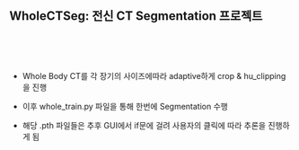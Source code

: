 ## WholeCTSeg: 전신 CT Segmentation 프로젝트

<br><br><br>



* Whole Body CT를 각 장기의 사이즈에따라 adaptive하게 crop & hu_clipping을 진행  

* 이후 whole_train.py 파일을 통해 한번에 Segmentation 수행  

* 해당 .pth 파일들은 추후 GUI에서 if문에 걸려 사용자의 클릭에 따라 추론을 진행하게 됨  
